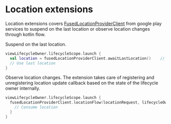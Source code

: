 # Location extensions

Location extensions covers [FusedLocationProviderClient](https://developers.google.com/android/reference/com/google/android/gms/location/FusedLocationProviderClient) from google play services to suspend on the last location or observe location changes through kotlin flow.

Suspend on the last location.

```kotlin
viewLifecycleOwner.lifecycleScope.launch {
  val location = fusedLocationProviderClient.awaitLastLocation()    // Suspend coroutine
  // Use last location
}
```

Observe location changes. The extension takes care of registering and unregistering location update callback based on the state of the lifecycle owner internally.

```kotlin
viewLifecycleOwner.lifecycleScope.launch {
  fusedLocationProviderClient.locationFlow(locationRequest, lifecycleOwner).collect { location ->
    // Consume location
  }
}
```
